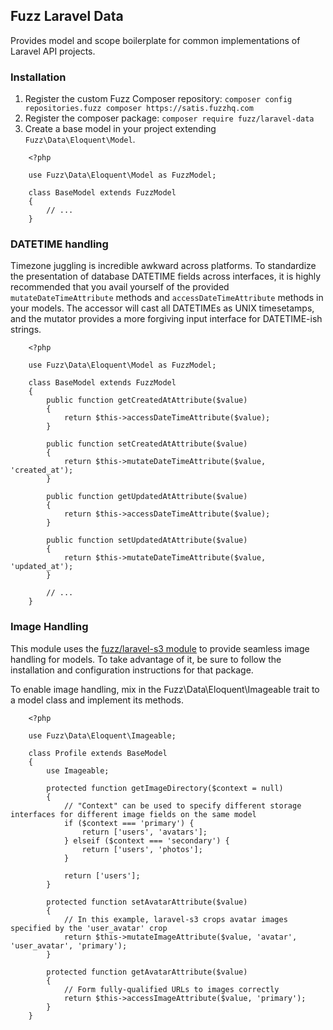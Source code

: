 ## Fuzz Laravel Data

Provides model and scope boilerplate for common implementations of Laravel API projects.

### Installation
1. Register the custom Fuzz Composer repository: ```composer config repositories.fuzz composer https://satis.fuzzhq.com``` 
1. Register the composer package: ```composer require fuzz/laravel-data```
1. Create a base model in your project extending `Fuzz\Data\Eloquent\Model`.
```
    <?php
    
    use Fuzz\Data\Eloquent\Model as FuzzModel;
    
    class BaseModel extends FuzzModel
    {
        // ...
    }
```

### DATETIME handling
Timezone juggling is incredible awkward across platforms. To standardize the presentation of database DATETIME fields across interfaces, it is highly recommended that you avail yourself of the provided `mutateDateTimeAttribute` methods and `accessDateTimeAttribute` methods in your models. The accessor will cast all DATETIMEs as UNIX timesetamps, and the mutator provides a more forgiving input interface for DATETIME-ish strings.  
```
    <?php
    
    use Fuzz\Data\Eloquent\Model as FuzzModel;
    
    class BaseModel extends FuzzModel
    {
        public function getCreatedAtAttribute($value)
        {
            return $this->accessDateTimeAttribute($value);
        }
        
        public function setCreatedAtAttribute($value)
        {
            return $this->mutateDateTimeAttribute($value, 'created_at');
        }
        
        public function getUpdatedAtAttribute($value)
        {
            return $this->accessDateTimeAttribute($value);
        }
        
        public function setUpdatedAtAttribute($value)
        {
            return $this->mutateDateTimeAttribute($value, 'updated_at');
        }
        
        // ...
    }
```

### Image Handling
This module uses the [fuzz/laravel-s3 module](https://gitlab.fuzzhq.com/web-modules/laravel-s3) to provide seamless image handling for models. To take advantage of it, be sure to follow the installation and configuration instructions for that package.
 
To enable image handling, mix in the Fuzz\Data\Eloquent\Imageable trait to a model class and implement its methods.

```
    <?php
    
    use Fuzz\Data\Eloquent\Imageable;
    
    class Profile extends BaseModel
    {
        use Imageable;

        protected function getImageDirectory($context = null)
        {
            // "Context" can be used to specify different storage interfaces for different image fields on the same model  
            if ($context === 'primary') {
                return ['users', 'avatars'];
            } elseif ($context === 'secondary') {
                return ['users', 'photos'];
            }
            
            return ['users'];
        }
        
        protected function setAvatarAttribute($value)
        {
            // In this example, laravel-s3 crops avatar images specified by the 'user_avatar' crop
            return $this->mutateImageAttribute($value, 'avatar', 'user_avatar', 'primary');
        }
        
        protected function getAvatarAttribute($value)
        {
            // Form fully-qualified URLs to images correctly
            return $this->accessImageAttribute($value, 'primary');
        }
    }
